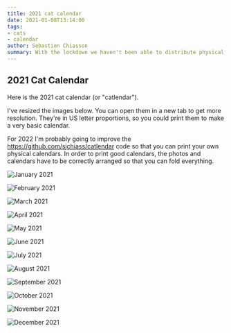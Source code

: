 ```yaml
---
title: 2021 cat calendar
date: 2021-01-08T13:14:00
tags:
- cats
- calendar
author: Sebastien Chiasson
summary: With the lockdown we haven't been able to distribute physical copies of our 2021 catlendar. Here's an electronic version made with Python.
---
```


## 2021 Cat Calendar

Here is the 2021 cat calendar (or "catlendar").

I've resized the images below. You can open them in a new tab to get more resolution. They're in US letter proportions, so you could print them to make a very basic calendar.

For 2022 I'm probably going to improve the <https://github.com/sjchiass/catlendar> code so that you can print your own physical calendars. In order to print good calendars, the photos and calendars have to be correctly arranged so that you can fold everything.

![January 2021](images/1.png)

![February 2021](images/2.png)

![March 2021](images/3.png)

![April 2021](images/4.png)

![May 2021](images/5.png)

![June 2021](images/6.png)

![July 2021](images/7.png)

![August 2021](images/8.png)

![September 2021](images/9.png)

![October 2021](images/10.png)

![November 2021](images/11.png)

![December 2021](images/12.png)
